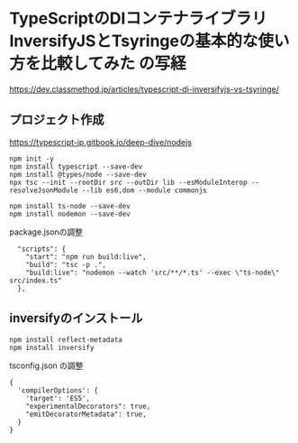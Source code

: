 # TypeScriptのDIコンテナライブラリ InversifyJSとTsyringeの基本的な使い方を比較してみた の写経
https://dev.classmethod.jp/articles/typescript-di-inversifyjs-vs-tsyringe/

## プロジェクト作成
https://typescript-jp.gitbook.io/deep-dive/nodejs
```
npm init -y
npm install typescript --save-dev
npm install @types/node --save-dev
npx tsc --init --rootDir src --outDir lib --esModuleInterop --resolveJsonModule --lib es6,dom --module commonjs

npm install ts-node --save-dev
npm install nodemon --save-dev
```

package.jsonの調整
```
  "scripts": {
    "start": "npm run build:live",
    "build": "tsc -p .",
    "build:live": "nodemon --watch 'src/**/*.ts' --exec \"ts-node\" src/index.ts"
  },
```


## inversifyのインストール
```
npm install reflect-metadata
npm install inversify 
```

tsconfig.json の調整
```
{
  'compilerOptions': {
    'target': 'ES5',
    "experimentalDecorators": true,
    "emitDecoratorMetadata": true,   
  }
}
```